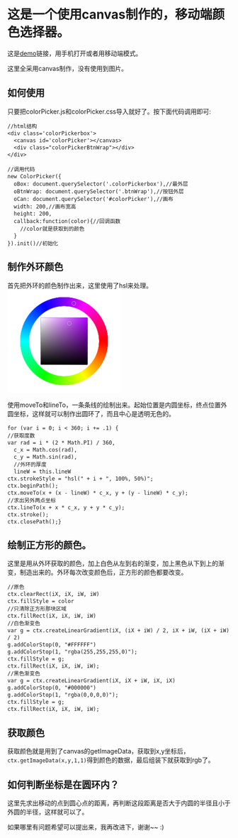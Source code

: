 # 这是一个使用canvas制作的，移动端颜色选择器。

这是[demo](https://yiiouo.github.io/canvas-colorPicker/)链接，用手机打开或者用移动端模式。

这里全采用canvas制作，没有使用到图片。

## 如何使用

只要把colorPicker.js和colorPicker.css导入就好了。按下面代码调用即可:

    //html结构
    <div class='colorPickerbox'>
      <canvas id='colorPicker'></canvas>
      <div class="colorPickerBtnWrap"></div>
    </div>

    //调用代码
    new ColorPicker({
      oBox: document.querySelector('.colorPickerbox'),//最外层
      oBtnWrap: document.querySelector('.btnWrap'),//按钮外层
      oCan: document.querySelector('#colorPicker'),//画布
      width: 200,//画布宽高
      height: 200,
      callback:function(color){//回调函数
        //color就是获取到的颜色
      }
    }).init()//初始化


## 制作外环颜色

首先把外环的颜色制作出来，这里使用了hsl来处理。
![Alt text](./color.png)

使用moveTo和lineTo，一条条线的绘制出来。起始位置是内圆坐标，终点位置外圆坐标，这样就可以制作出圆环了，而且中心是透明无色的。

	for (var i = 0; i < 360; i += .1) {
    //获取度数
    var rad = i * (2 * Math.PI) / 360,
      c_x = Math.cos(rad),
      c_y = Math.sin(rad),
      //外环的厚度
      lineW = this.lineW
    ctx.strokeStyle = "hsl(" + i + ", 100%, 50%)";
    ctx.beginPath();
    ctx.moveTo(x + (x - lineW) * c_x, y + (y - lineW) * c_y);
    //求出另外两点坐标
    ctx.lineTo(x + x * c_x, y + y * c_y);
    ctx.stroke();
    ctx.closePath();}

## 绘制正方形的颜色。

这里是用从外环获取的颜色，加上白色从左到右的渐变，加上黑色从下到上的渐变，制造出来的。外环每次改变颜色后，正方形的颜色都要改变。

    //原色
    ctx.clearRect(iX, iX, iW, iW)
    ctx.fillStyle = color
    //只清除正方形那块区域
    ctx.fillRect(iX, iX, iW, iW)
    //白色渐变色
    var g = ctx.createLinearGradient(iX, (iX + iW) / 2, iX + iW, (iX + iW) / 2)
    g.addColorStop(0, "#FFFFFF")
    g.addColorStop(1, "rgba(255,255,255,0)");
    ctx.fillStyle = g;
    ctx.fillRect(iX, iX, iW, iW);
    //黑色渐变色
    var g = ctx.createLinearGradient(iX, iX + iW, iX, iX)
    g.addColorStop(0, "#000000")
    g.addColorStop(1, "rgba(0,0,0,0)");
    ctx.fillStyle = g;
    ctx.fillRect(iX, iX, iW, iW);


## 获取颜色

获取颜色就是用到了canvas的getImageData，获取到x,y坐标后，`ctx.getImageData(x,y,1,1)`得到颜色的数据，最后组装下就获取到rgb了。

## 如何判断坐标是在圆环内？

这里先求出移动的点到圆心点的距离，再判断这段距离是否大于内圆的半径且小于外圆的半径，这样就可以了。




如果哪里有问题希望可以提出来，我再改进下，谢谢~~    :)
